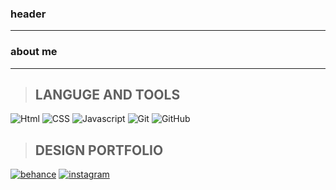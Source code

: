 ### header

---

### about me

---

> ## LANGUGE AND TOOLS

![Html](https://img.shields.io/badge/-html-2C394B?style=for-the-badge&logo=html5)
![CSS](https://img.shields.io/badge/-css-2C394B?style=for-the-badge&logo=css3)
![Javascript](https://img.shields.io/badge/-javascript-2C394B?style=for-the-badge&logo=javascript)
![Git](https://img.shields.io/badge/-Git-2C394B?style=for-the-badge&logo=git)
![GitHub](https://img.shields.io/badge/-GitHub-2C394B?style=for-the-badge&logo=github)

> ## DESIGN PORTFOLIO

[![behance](https://img.shields.io/badge/-behance-2C394B?style=for-the-badge&logo=behance)](https://www.behance.net/eug1_design)
[![instagram](https://img.shields.io/badge/-instagram-2C394B?style=for-the-badge&logo=instagram)](https://www.behance.net/eug1_design)
